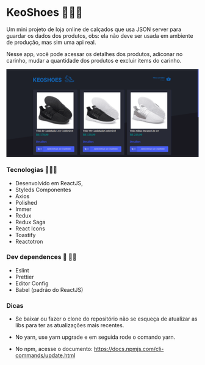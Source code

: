 # KeoShoes 👟🥾👠


<p>
 Um mini projeto de loja online de calçados que usa JSON server para guardar os dados dos produtos,
 obs: ela não deve ser usada em ambiente de produção, mas sim uma api real.
 <p> 
 
 <p>
  Nesse app, você pode acessar os detalhes dos produtos, adiconar no carinho, mudar a quantidade dos produtos e excluir items do
  carinho.
 </p>


<p align="center"> 
  <img src="https://github.com/KelvinLopes/keoshoes/blob/master/video/Screen.gif"      width="800" heigth="900" align="center" alt="Tela do app KeoShoes"/>
 </p>

### Tecnologias 🔧🚙🔌

* Desenvolvido em ReactJS,
* Styleds Componentes
* Axios
* Polished
* Immer
* Redux
* Redux Saga
* React Icons
* Toastify
* Reactotron

### Dev dependences 🤝  🤜🤛
* Eslint 
* Prettier
* Editor Config
* Babel (padrão do ReactJS)

### Dicas

* Se baixar ou fazer o clone do repositório não se esqueça de atualizar as libs para ter as atualizações mais recentes.

* No yarn, use yarn upgrade e em seguida rode o comando yarn.

* No npm, acesse o documento: https://docs.npmjs.com/cli-commands/update.html

